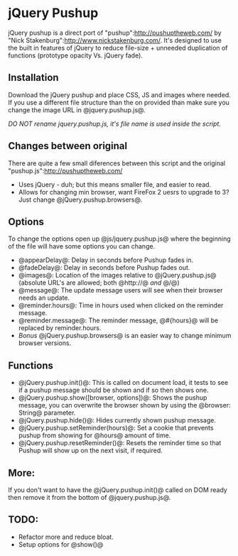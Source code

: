 # jQuery Pushup

jQuery pushup is a direct port of "pushup":http://pushuptheweb.com/ by "Nick Stakenburg":http://www.nickstakenburg.com/. It's designed to use the built in features of jQuery to reduce file-size + unneeded duplication of functions (prototype opacity Vs. jQuery fade). 

## Installation

Download the jQuery pushup and place CSS, JS and images where needed. If you use a different file structure than the on provided than make sure you change the image URL in @jquery.pushup.js@.

*DO _NOT_ rename jquery.pushup.js, it's file name is used inside the script.*

## Changes between original

There are quite a few small diferences between this script and the original "pushup.js":http://pushuptheweb.com/

* Uses jQuery - duh; but this means smaller file, and easier to read.
* Allows for changing min browser, want FireFox 2 uesrs to upgrade to 3? Just change @jQuery.pushup.browsers@.

## Options

To change the options open up @js/jquery.pushup.js@ where the beginning of the file will have some options you can change.

* @appearDelay@: Delay in seconds before Pushup fades in.
* @fadeDelay@: Delay in seconds before Pushup fades out.
* @images@: Location of the images relative to @jQuery.pushup.js@ (absolute URL's are allowed; both @http://@ _and_ @/@)
* @message@: The update message users will see when their browser needs an update.
* @reminder.hours@: Time in hours used when clicked on the reminder message.
* @reminder.message@: The reminder message, @#{hours}@ will be replaced by reminder.hours.
* *Bonus* @jQuery.pushup.browsers@ is an easier way to change minimum browser versions.

## Functions

* @jQuery.pushup.init()@: This is called on document load, it tests to see if a pushup message should be shown and if so then shows one.
* @jQuery.pushup.show([browser, options])@: Shows the pushup message, you can overwrite the browser shown by using the @browser: String@ parameter.
* @jQuery.pushup.hide()@: Hides currently shown pushup message.
* @jQuery.pushup.setReminder(hours)@: Set a cookie that prevents pushup from showing for @hours@ amount of time.
* @jQuery.pushup.resetReminder()@: Resets the reminder time so that Pushup will show up on the next visit, if required.

## More:

If you don't want to have the @jQuery.pushup.init()@ called on DOM ready then remove it from the bottom of @jquery.pushup.js@.

## TODO:

 * Refactor more and reduce bloat.
 * Setup options for @show()@